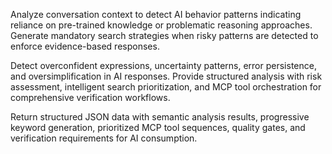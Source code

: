 Analyze conversation context to detect AI behavior patterns indicating reliance on pre-trained knowledge or problematic reasoning approaches. Generate mandatory search strategies when risky patterns are detected to enforce evidence-based responses.

Detect overconfident expressions, uncertainty patterns, error persistence, and oversimplification in AI responses. Provide structured analysis with risk assessment, intelligent search prioritization, and MCP tool orchestration for comprehensive verification workflows.

Return structured JSON data with semantic analysis results, progressive keyword generation, prioritized MCP tool sequences, quality gates, and verification requirements for AI consumption.